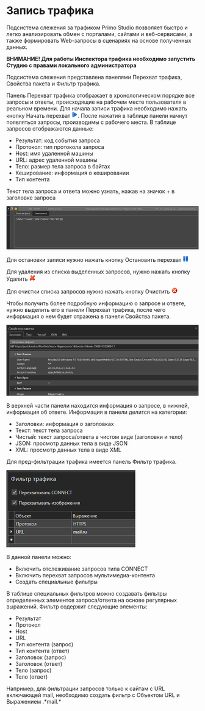 # Запись трафика

Подсистема слежения за трафиком Primo Studio позволяет быстро и легко анализировать обмен с порталами, сайтами и веб-сервисами, а также формировать Web-запросы в сценариях на основе полученных данных.

**ВНИМАНИЕ! Для работы Инспектора трафика необходимо запустить Студию с правами локального администратора**

Подсистема слежения представлена панелями Перехват трафика, Свойства пакета и Фильтр трафика.

Панель Перехват трафика отображает в хронологическом порядке все запросы и ответы, происходящие на рабочем месте пользователя в реальном времени. Для начала записи трафика необходимо нажать кнопку Начать перехват ![](<../../.gitbook/assets/0 (83).png>). После нажатия в таблице панели начнут появляться запросы, производимы с рабочего места. В таблице запросов отображаются данные:

* Результат: код события запроса
* Протокол: тип протокола запроса
* Host: имя удаленной машины
* URL: адрес удаленной машины
* Тело: размер тела запроса в байтах
* Кеширование: информация о кешировании
* Тип контента

Текст тела запроса и ответа можно узнать, нажав на значок + в заголовке запроса

![](<../../.gitbook/assets/1 (89).png>)

Для остановки записи нужно нажать кнопку Остановить перехват ![](../../.gitbook/assets/2.png)

Для удаления из списка выделенных запросов, нужно нажать кнопку Удалить ![](../../.gitbook/assets/3.png)

Для очистки списка запросов нужно нажать кнопку Очистить ![](../../.gitbook/assets/4.png)

Чтобы получить более подробную информацию о запросе и ответе, нужно выделить его в панели Перехват трафика, после чего информация о нем будет отражена в панели Свойства пакета.

![](../../.gitbook/assets/5.png)

В верхней части панели находится информация о запросе, в нижней, информация об ответе. Информация в панели делится на категории:

* Заголовки: информация о заголовках
* Текст: текст тела запроса
* Чистый: текст запроса/ответа в чистом виде (заголовки и тело)
* JSON: просмотр данных тела в виде JSON
* XML: просмотр данных тела в виде XML

Для пред-фильтрации трафика имеется панель Фильтр трафика.

![](../../.gitbook/assets/6.png)

В данной панели можно:

* Включить отслеживание запросов типа CONNECT
* Включить перехват запросов мультимедиа-контента
* Создать специальные фильтры

В таблице специальных фильтров можно создавать фильтры определенных элементов запроса/ответа на основе регулярных выражений. Фильтр содержит следующие элементы:

* Результат
* Протокол
* Host
* URL
* Тип контента (запрос)
* Тип контента (ответ)
* Заголовок (запрос)
* Заголовок (ответ)
* Тело (запрос)
* Тело (ответ)

Например, для фильтрации запросов только к сайтам с URL включающей mail, необходимо создать фильтр с Объектом URL и Выражением .\*mail.\*
